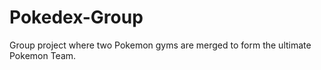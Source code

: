# Pokedex-Group

Group project where two Pokemon gyms are merged to form the ultimate Pokemon Team.
